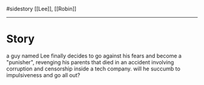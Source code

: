#sidestory
[[Lee]], [[Robin]]

---

# Story
a guy named Lee finally decides to go against his fears and become a "punisher", revenging his parents that died in an accident involving corruption and censorship inside a tech company. will he succumb to impulsiveness and go all out?